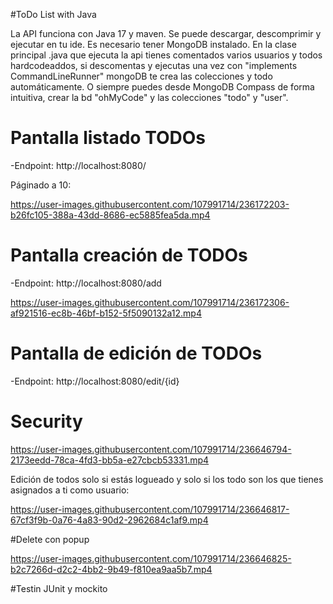 #ToDo List with Java

La API funciona con Java 17 y maven. Se puede descargar, descomprimir y ejecutar en tu ide. Es necesario tener MongoDB instalado.
En la clase principal .java que ejecuta la api tienes comentados varios usuarios y todos hardcodeaddos, si descomentas y ejecutas una vez con "implements CommandLineRunner" mongoDB te crea las colecciones y todo automáticamente. O siempre puedes desde MongoDB Compass de forma intuitiva, crear la bd "ohMyCode" y las colecciones "todo" y "user".


# Pantalla listado TODOs

-Endpoint: http://localhost:8080/

Páginado a 10:

https://user-images.githubusercontent.com/107991714/236172203-b26fc105-388a-43dd-8686-ec5885fea5da.mp4


# Pantalla creación de TODOs

-Endpoint: http://localhost:8080/add

https://user-images.githubusercontent.com/107991714/236172306-af921516-ec8b-46bf-b152-5f5090132a12.mp4


# Pantalla de edición de TODOs

-Endpoint: http://localhost:8080/edit/{id}


# Security

https://user-images.githubusercontent.com/107991714/236646794-2173eedd-78ca-4fd3-bb5a-e27cbcb53331.mp4

Edición de todos solo si estás logueado y solo si los todo son los que tienes asignados a ti como usuario:

https://user-images.githubusercontent.com/107991714/236646817-67cf3f9b-0a76-4a83-90d2-2962684c1af9.mp4

#Delete con popup

https://user-images.githubusercontent.com/107991714/236646825-b2c7266d-d2c2-4bb2-9b49-f810ea9aa5b7.mp4

#Testin JUnit y mockito


